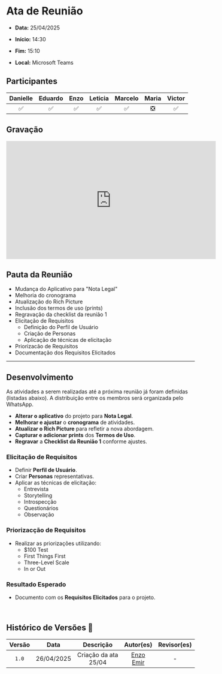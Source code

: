# Ata de Reunião 

- **Data:** 25/04/2025

- **Início:** 14:30

- **Fim:** 15:10

- **Local:** Microsoft Teams

## Participantes

| Danielle | Eduardo | Enzo | Leticia | Marcelo | Maria | Victor |
| :-: | :-: | :-: | :-: | :-: | :-: | :-: |
| ✅ | ✅ | ✅ | ✅ | ✅ | ❎ | ✅ |

## Gravação

<p style="text-align: center">
<iframe width="560" height="315" src="https://www.youtube.com/embed/yKIlxDFhgtc?si=5NQQwTEZZ9dNdhMd" title="YouTube video player" frameborder="0" allow="accelerometer; autoplay; clipboard-write; encrypted-media; gyroscope; picture-in-picture; web-share" referrerpolicy="strict-origin-when-cross-origin" allowfullscreen></iframe>
</p>

## Pauta da Reunião

- Mudança do Aplicativo para "Nota Legal"
- Melhoria do cronograma
- Atualização do Rich Picture
- Inclusão dos termos de uso (prints)
- Regravação da checklist da reunião 1
- Elicitação de Requisitos
  - Definição do Perfil de Usuário
  - Criação de Personas
  - Aplicação de técnicas de elicitação 
- Priorizacão de Requisitos
- Documentação dos Requisitos Elicitados

---

## Desenvolvimento

As atividades a serem realizadas até a próxima reunião já foram definidas (listadas abaixo). A distribuição entre os membros será organizada pelo WhatsApp.

- **Alterar o aplicativo** do projeto para **Nota Legal**.
- **Melhorar e ajustar** o **cronograma** de atividades.
- **Atualizar o Rich Picture** para refletir a nova abordagem.
- **Capturar e adicionar prints** dos **Termos de Uso**.
- **Regravar** a **Checklist da Reunião 1** conforme ajustes.

### Elicitação de Requisitos
- Definir **Perfil de Usuário**.
- Criar **Personas** representativas.
- Aplicar as técnicas de elicitação:
  - Entrevista
  - Storytelling
  - Introspecção
  - Questionários
  - Observação

### Priorizacção de Requisitos
- Realizar as priorizações utilizando:
  - $100 Test
  - First Things First
  - Three-Level Scale
  - In or Out

### Resultado Esperado
- Documento com os **Requisitos Elicitados** para o projeto.

<br>

## Histórico de Versões 📅

| Versão | Data | Descrição | Autor(es) | Revisor(es) |
| :-: | :-: | :-: | :-: | :-: |
| `1.0`  | 26/04/2025 | Criação da ata 25/04 | [Enzo Emir](https://github.com/EnzoEmir) | - |